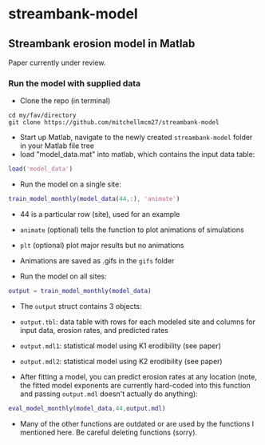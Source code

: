 # streambank-model
## Streambank erosion model in Matlab

Paper currently under review.

### Run the model with supplied data
 * Clone the repo (in terminal)
 ````dos
 cd my/fav/directory
 git clone https://github.com/mitchellmcm27/streambank-model
 ````
 
 * Start up Matlab, navigate to the newly created ```streambank-model``` folder in your Matlab file tree
 * load "model_data.mat" into matlab, which contains the input data table:
 ````matlab
 load('model_data')
 ````
 
 * Run the model on a single site:
 ````matlab
 train_model_monthly(model_data(44,:), 'animate')
 ````
  * 44 is a particular row (site), used for an example
  * ```animate``` (optional) tells the function to plot animations of simulations
  * ```plt``` (optional) plot major results but no animations
  * Animations are saved as .gifs in the ```gifs``` folder
  
 * Run the model on all sites:
 ````matlab
 output = train_model_monthly(model_data)
 ````
 
 * The ```output``` struct contains 3 objects:
  * ```output.tbl```: data table with rows for each modeled site and columns for input data, erosion rates, and predicted rates
  * ```output.mdl1```: statistical model using K1 erodibility (see paper)
  * ```output.mdl2```: statistical model using K2 erodibility (see paper)
 
 * After fitting a model, you can predict erosion rates at any location (note, the fitted model exponents are currently hard-coded into this function and passing ```output.mdl``` doesn't actually do anything):
 ````matlab
 eval_model_monthly(model_data,44,output.mdl)
 ````
 
 * Many of the other functions are outdated or are used by the functions I mentioned here. Be careful deleting functions (sorry).
